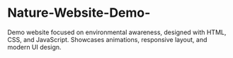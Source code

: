 # Nature-Website-Demo-
Demo website focused on environmental awareness, designed with HTML, CSS, and JavaScript. Showcases animations, responsive layout, and modern UI design.
